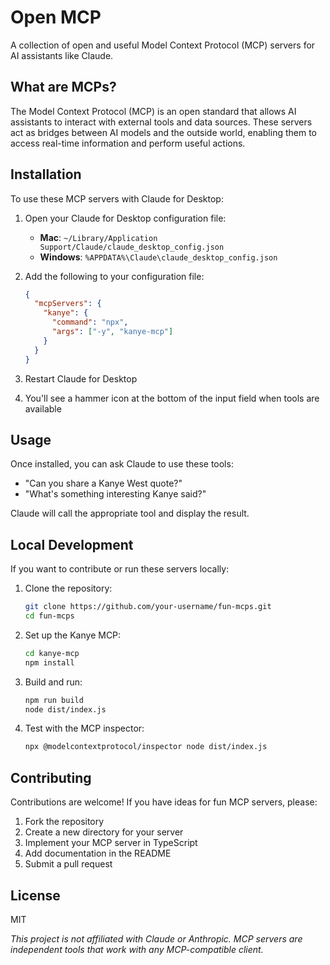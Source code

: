 # Open MCP

A collection of open and useful Model Context Protocol (MCP) servers for AI assistants like Claude.

## What are MCPs?

The Model Context Protocol (MCP) is an open standard that allows AI assistants to interact with external tools and data sources. These servers act as bridges between AI models and the outside world, enabling them to access real-time information and perform useful actions.

## Installation

To use these MCP servers with Claude for Desktop:

1. Open your Claude for Desktop configuration file:
   - **Mac**: `~/Library/Application Support/Claude/claude_desktop_config.json`
   - **Windows**: `%APPDATA%\Claude\claude_desktop_config.json`

2. Add the following to your configuration file:
   ```json
   {
     "mcpServers": {
       "kanye": {
         "command": "npx",
         "args": ["-y", "kanye-mcp"]
       }
     }
   }
   ```

3. Restart Claude for Desktop

4. You'll see a hammer icon at the bottom of the input field when tools are available

## Usage

Once installed, you can ask Claude to use these tools:

* "Can you share a Kanye West quote?"
* "What's something interesting Kanye said?"

Claude will call the appropriate tool and display the result.

## Local Development

If you want to contribute or run these servers locally:

1. Clone the repository:
   ```bash
   git clone https://github.com/your-username/fun-mcps.git
   cd fun-mcps
   ```

2. Set up the Kanye MCP:
   ```bash
   cd kanye-mcp
   npm install
   ```

3. Build and run:
   ```bash
   npm run build
   node dist/index.js
   ```

4. Test with the MCP inspector:
   ```bash
   npx @modelcontextprotocol/inspector node dist/index.js
   ```

## Contributing

Contributions are welcome! If you have ideas for fun MCP servers, please:

1. Fork the repository
2. Create a new directory for your server
3. Implement your MCP server in TypeScript
4. Add documentation in the README
5. Submit a pull request

## License

MIT

_This project is not affiliated with Claude or Anthropic. MCP servers are independent tools that work with any MCP-compatible client._
